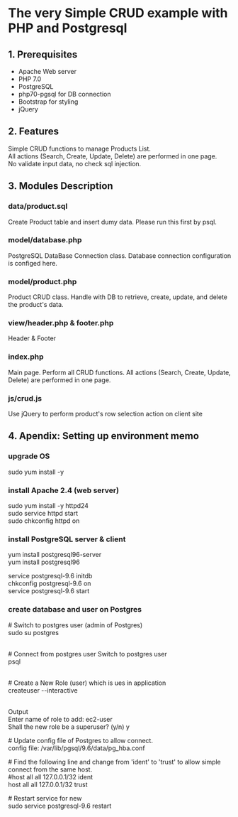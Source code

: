 # The very Simple CRUD example with PHP and Postgresql

## 1. Prerequisites
* Apache Web server
* PHP 7.0
* PostgreSQL
* php70-pgsql for DB connection
* Bootstrap for styling
* jQuery

## 2. Features
Simple CRUD functions to manage Products List.<br>
All actions (Search, Create, Update, Delete) are performed in one page.<br>
No validate input data, no check sql injection.<br>

## 3. Modules Description
### data/product.sql
Create Product table and insert dumy data.
Please run this first by psql.

### model/database.php
PostgreSQL DataBase Connection class.
Database connection configuration is configed here.

### model/product.php
Product CRUD class.
Handle with DB to retrieve, create, update, and delete the product's data.

### view/header.php & footer.php
Header & Footer

### index.php
Main page.
Perform all CRUD functions. All actions (Search, Create, Update, Delete) are performed in one page.

### js/crud.js
Use jQuery to perform product's row selection action on client site

## 4. Apendix: Setting up environment memo
### upgrade OS
sudo yum install -y

### install Apache 2.4 (web server)
sudo yum install -y httpd24 <br>
sudo service httpd start <br>
sudo chkconfig httpd on <br>

### install PostgreSQL server & client
yum install postgresql96-server <br>
yum install postgresql96 <br> 


service postgresql-9.6 initdb <br>
chkconfig postgresql-9.6 on <br>
service postgresql-9.6 start <br>

### create database and user on Postgres
\# Switch to postgres user (admin of Postgres) <br>
sudo su postgres <br> <br>

\# Connect from postgres user Switch to postgres user <br>
psql <br> <br>

\# Create a New Role (user) which is ues in application <br>
createuser --interactive <br> <br>

Output <br>
Enter name of role to add: ec2-user <br>
Shall the new role be a superuser? (y/n) y <br>

\# Update config file of Postgres to allow connect. <br>
config file: /var/lib/pgsql/9.6/data/pg_hba.conf <br>

\# Find the following line and change from 'ident' to 'trust' to allow simple connect from the same host. <br>
#host    all             all             127.0.0.1/32            ident <br>
host    all             all             127.0.0.1/32            trust <br>

\# Restart service for new <br>
sudo service postgresql-9.6 restart <br>